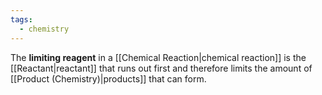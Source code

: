 ```yaml
---
tags:
  - chemistry
---
```

The **limiting reagent** in a [[Chemical Reaction|chemical reaction]] is the [[Reactant|reactant]] that runs out first and therefore limits the amount of [[Product (Chemistry)|products]] that can form.